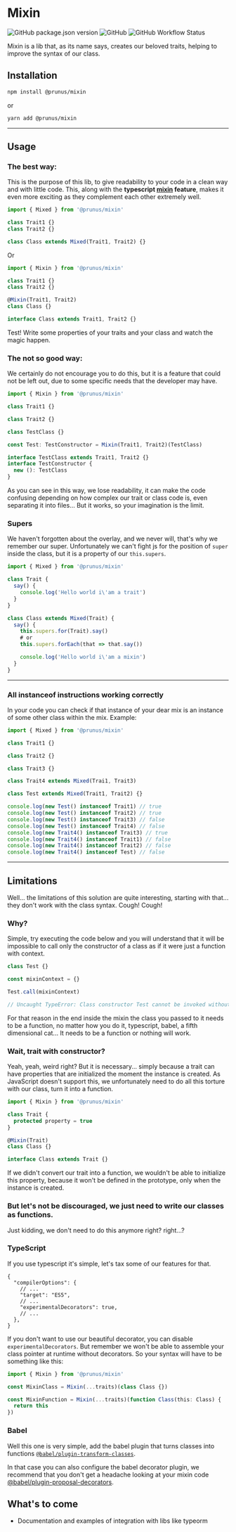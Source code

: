 # Mixin

![GitHub package.json version](https://img.shields.io/github/package-json/v/prunus/mixin?style=for-the-badge)
![GitHub](https://img.shields.io/github/license/prunus/mixin?style=for-the-badge)
![GitHub Workflow Status](https://img.shields.io/github/workflow/status/prunus/mixin/CI?label=CI&style=for-the-badge)

Mixin is a lib that, as its name says, creates our beloved traits, helping to improve the syntax of our class.

## Installation

```sh
npm install @prunus/mixin
```

or

```sh
yarn add @prunus/mixin
```

---

## Usage

### **The best way:**

This is the purpose of this lib, to give readability to your code in a clean way and with little code. This, along with the __typescript [mixin](https://www.typescriptlang.org/docs/handbook/mixins.html) feature__, makes it even more exciting as they complement each other extremely well.

```ts
import { Mixed } from '@prunus/mixin'

class Trait1 {}
class Trait2 {}

class Class extends Mixed(Trait1, Trait2) {}
```

Or

```ts
import { Mixin } from '@prunus/mixin'

class Trait1 {}
class Trait2 {}

@Mixin(Trait1, Trait2)
class Class {}

interface Class extends Trait1, Trait2 {}
```

Test! Write some properties of your traits and your class and watch the magic happen.

### **The not so good way:**

We certainly do not encourage you to do this, but it is a feature that could not be left out, due to some specific needs that the developer may have.

```ts
import { Mixin } from '@prunus/mixin'

class Trait1 {}

class Trait2 {}

class TestClass {}

const Test: TestConstructor = Mixin(Trait1, Trait2)(TestClass)

interface TestClass extends Trait1, Trait2 {}
interface TestConstructor {
  new (): TestClass
}
```

As you can see in this way, we lose readability, it can make the code confusing depending on how complex our trait or class code is, even separating it into files... But it works, so your imagination is the limit.

### Supers

We haven't forgotten about the overlay, and we never will, that's why we remember our super. Unfortunately we can't fight js for the position of `super` inside the class, but it is a property of our `this.supers`.

```ts
import { Mixed } from '@prunus/mixin'

class Trait {
  say() {
    console.log('Hello world i\'am a trait')
  }
}

class Class extends Mixed(Trait) {
  say() {
    this.supers.for(Trait).say()
    # or
    this.supers.forEach(that => that.say())

    console.log('Hello world i\'am a mixin')
  }
}

```

---

### All instanceof instructions working correctly

In your code you can check if that instance of your dear mix is an instance of some other class within the mix. Example:

```ts
import { Mixed } from '@prunus/mixin'

class Trait1 {}

class Trait2 {}

class Trait3 {}

class Trait4 extends Mixed(Trai1, Trait3)

class Test extends Mixed(Trait1, Trait2) {}

console.log(new Test() instanceof Trait1) // true
console.log(new Test() instanceof Trait2) // true
console.log(new Test() instanceof Trait3) // false
console.log(new Test() instanceof Trait4) // false
console.log(new Trait4() instanceof Trait3) // true
console.log(new Trait4() instanceof Trait1) // false
console.log(new Trait4() instanceof Trait2) // false
console.log(new Trait4() instanceof Test) // false
```

---

## Limitations

Well... the limitations of this solution are quite interesting, starting with that... they don't work with the class syntax. Cough! Cough!

### Why?

Simple, try executing the code below and you will understand that it will be impossible to call only the constructor of a class as if it were just a function with context.

```js
class Test {}

const mixinContext = {}

Test.call(mixinContext)

// Uncaught TypeError: Class constructor Test cannot be invoked without 'new'
```

For that reason in the end inside the mixin the class you passed to it needs to be a function, no matter how you do it, typescript, babel, a fifth dimensional cat... It needs to be a function or nothing will work.

### Wait, trait with constructor?

Yeah, yeah, weird right? But it is necessary... simply because a trait can have properties that are initialized the moment the instance is created. As JavaScript doesn't support this, we unfortunately need to do all this torture with our class, turn it into a function.

```ts
import { Mixin } from '@prunus/mixin'

class Trait {
  protected property = true
}

@Mixin(Trait)
class Class {}

interface Class extends Trait {}
```

If we didn't convert our trait into a function, we wouldn't be able to initialize this property, because it won't be defined in the prototype, only when the instance is created.

### But let's not be discouraged, we just need to write our classes as functions.

Just kidding, we don't need to do this anymore right? right...?

### **TypeScript**
If you use typescript it's simple, let's tax some of our features for that.

```jsonc
{
  "compilerOptions": {
    // ...
    "target": "ES5",
    // ...
    "experimentalDecorators": true,
    // ...
  },
}
```

If you don't want to use our beautiful decorator, you can disable `experimentalDecorators`. But remember we won't be able to assemble your class pointer at runtime without decorators. So your syntax will have to be something like this:

```ts
import { Mixin } from '@prunus/mixin'

const MixinClass = Mixin(...traits)(class Class {})

const MixinFunction = Mixin(...traits)(function Class(this: Class) {
  return this
})
```

### **Babel**

Well this one is very simple, add the babel plugin that turns classes into functions [`@babel/plugin-transform-classes`](https://babeljs.io/docs/en/babel-plugin-transform-classes).

In that case you can also configure the babel decorator plugin, we recommend that you don't get a headache looking at your mixin code [@babel/plugin-proposal-decorators](https://babeljs.io/docs/en/babel-plugin-proposal-decorators).

## What's to come

- Documentation and examples of integration with libs like typeorm
